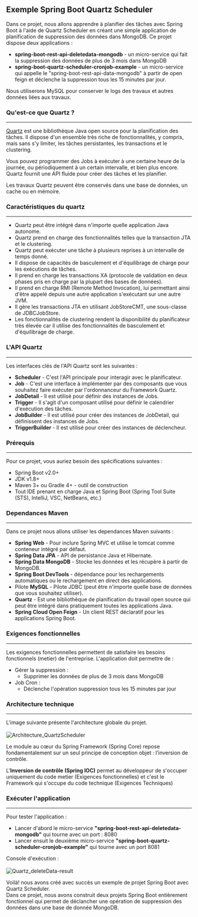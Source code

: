 ## Exemple Spring Boot Quartz Scheduler
Dans ce projet, nous allons apprendre à planifier des tâches avec Spring Boot à l'aide de Quartz Scheduler 
en créant une simple application de planification de suppression des données dans MongoDB. 
Ce projet dispose deux applications :
- **spring-boot-rest-api-deletedata-mongodb** - un micro-service qui fait la suppression des données de plus de 3 mois dans MongoDB
- **spring-boot-quartz-scheduler-cronjob-example** - un micro-service qui appelle le "spring-boot-rest-api-data-mongodb" à partir de open feign et déclenche la suppression tous les 15 minutes par jour.

Nous utiliserons MySQL pour conserver le logs des travaux et autres données liées aux travaux.

### Qu'est-ce que Quartz ?
---
[Quartz](http://www.quartz-scheduler.org/) est une bibliothèque Java open source pour la planification des tâches. Il dispose d'un ensemble très riche de fonctionnalités, y compris, mais sans s'y limiter, les tâches persistantes, les transactions et le clustering.<br/>

Vous pouvez programmer des Jobs à exécuter à une certaine heure de la journée, ou périodiquement à un certain intervalle, et bien plus encore. Quartz fournit une API fluide pour créer des tâches et les planifier.<br/>

Les travaux Quartz peuvent être conservés dans une base de données, un cache ou en mémoire.

### Caractéristiques du quartz
---
* Quartz peut être intégré dans n'importe quelle application Java autonome.
* Quartz prend en charge des fonctionnalités telles que la transaction JTA et le clustering.
* Quartz peut exécuter une tâche à plusieurs reprises à un intervalle de temps donné.
* Il dispose de capacités de basculement et d'équilibrage de charge pour les exécutions de tâches.
* Il prend en charge les transactions XA (protocole de validation en deux phases pris en charge par la plupart des bases de données).
* Il prend en charge RMI (Remote Method Invocation), lui permettant ainsi d'être appelé depuis une autre application s'exécutant sur une autre JVM.
* Il gère les transactions JTA en utilisant JobStoreCMT, une sous-classe de JDBCJobStore.
* Les fonctionnalités de clustering rendent la disponibilité du planificateur très élevée car il utilise des fonctionnalités de basculement et d'équilibrage de charge.

### L'API Quartz
---
Les interfaces clés de l'API Quartz sont les suivantes :
* **Scheduler** - C'est l'API principale pour interagir avec le planificateur.
* **Job** - C'est une interface à implémenter par des composants que vous souhaitez faire exécuter par l'ordonnanceur du Framework Quartz.
* **JobDetail** - Il est utilisé pour définir des instances de Jobs.
* **Trigger** - Il s'agit d'un composant utilisé pour définir le calendrier d'exécution des tâches.
* **JobBuilder** - Il est utilisé pour créer des instances de JobDetail, qui définissent des instances de Jobs.
* **TriggerBuilder** - Il est utilisé pour créer des instances de déclencheur.

### Prérequis
---
Pour ce projet, vous auriez besoin des spécifications suivantes :
- Spring Boot v2.0+
- JDK v1.8+
- Maven 3+ ou Gradle 4+ - outil de construction
- Tout IDE prenant en charge Java et Spring Boot (Spring Tool Suite (STS), IntelliJ, VSC, NetBeans, etc.)

### Dependances Maven
---
Dans ce projet nous allons utiliser les dependances Maven suivants :
- **Spring Web** - Pour inclure Spring MVC et utilise le tomcat comme conteneur intégré par défaut.
- **Spring Data JPA** - API de persistance Java et Hibernate.
- **Spring Data MongoDB** - Stocke les données et les récupère à partir de MongoDB.
- **Spring Boot DevTools** - dépendance pour les rechargements automatiques ou le rechargement en direct des applications.
- Pilote **MySQL** - Pilote JDBC (peut être n'importe quelle base de données que vous souhaitez utiliser).
- **Quartz** - Est une bibliothèque de planification du travail open source qui peut être intégré dans pratiquement toutes les applications Java.
- **Spring Cloud Open Feign** - Un client REST déclaratif pour les applications Spring Boot.

### Exigences fonctionnelles
---
Les exigences fonctionnelles permettent de satisfaire les besoins fonctionnels (metier) de l'entreprise.
L'application doit permettre de :
- Gérer la suppression :
	* Supprimer les données de plus de 3 mois dans MongoDB
- Job Cron :
	* Déclenche l'opération suppression tous les 15 minutes par jour

### Architecture technique
---
L'image suivante présente l'architecture globale du projet.<br/><br/>
![Architecture_QuartzScheduler](https://user-images.githubusercontent.com/75081354/140499330-a8652040-d0e4-4024-82f7-04d8cb13de31.jpg)

Le module au cœur du Spring Framework (Spring Core) repose fondamentalement sur un seul principe de conception objet : l’inversion de contrôle.

L'**Inversion de contrôle (Spring IOC)** permet au développeur de s'occuper uniquement du code metier (Exigences fonctionnelles) et c'est le Framework qui s'occupe du code technique (Exigences Techniques)

### Exécuter l'application
---
Pour tester l'application :
* Lancer d'abord le micro-service **"spring-boot-rest-api-deletedata-mongodb"** qui tourne avec un port : 8080
* Lancer ensuit le deuxième micro-service **"spring-boot-quartz-scheduler-cronjob-example"** qui tourne avec un port 8081

Console d'exécution : <br/><br/>
![Quartz_deleteData-result](https://user-images.githubusercontent.com/75081354/140496967-3a4eda01-1891-4b5a-9d5a-b977db9faf63.PNG)

Voilà! nous avons créé avec succès un exemple de projet Spring Boot avec Quartz Scheduler. <br/>
Dans ce projet, nous avons construit deux projets Spring Boot entièrement fonctionnel qui permet de déclancher une opération de suppression des données dans une base de donnée MongoDB.
